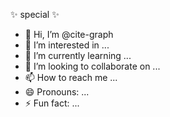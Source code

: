 ✨ special ✨

- 👋 Hi, I’m @cite-graph
- 👀 I’m interested in ...
- 🌱 I’m currently learning ...
- 💞️ I’m looking to collaborate on ...
- 📫 How to reach me ...
- 😄 Pronouns: ...
- ⚡ Fun fact: ...

<!---
cite-graph/cite-graph is a ✨ special ✨ repository because its `README.md` (this file) appears on your GitHub profile.
You can click the Preview link to take a look at your changes.
--->
